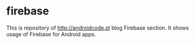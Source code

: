 # firebase
This is repository of http://androidcode.pl blog Firebase section. It shows usage of Firebase for Android apps.
